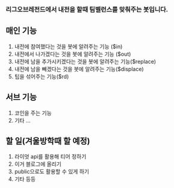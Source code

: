 ### 리그오브레전드에서 내전을 할때 팀벨런스를 맞춰주는 봇입니다.

## 매인 기능
1. 내전에 참여했다는 것을 봇에 알려주는 기능 ($in)
2. 내전에서 나가겠다는 것을 봇에 알려주는 기능 ($out)
3. 내전에 남을 추가시키겠다는 것을 봇에 알려주는 기능($replace)
4. 내전에 남을 빼겠다는 것을 봇에 알려주는 기능($displace)
5. 팁을 섞어주는 기능($rd)

## 서브 기능
1. 코인을 주는 기능
2. 기타 ...

## 할 일(겨울방학때 할 예정)
1. 라이엇 api를 활용해 티어 정하기
2. 이거 블로그에 올리기
3. public으로도 활용할 수 있게 하기
4. 기타 등등
